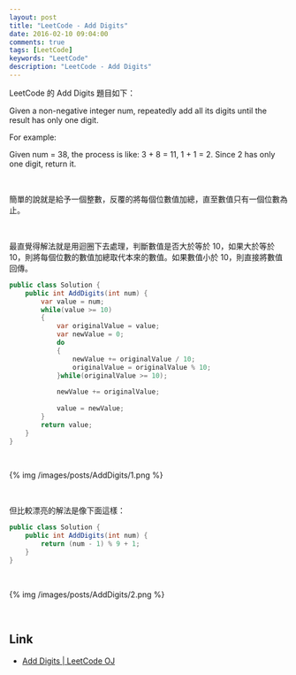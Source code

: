 ```yaml
---
layout: post
title: "LeetCode - Add Digits"
date: 2016-02-10 09:04:00
comments: true
tags: [LeetCode]
keywords: "LeetCode"
description: "LeetCode - Add Digits"
---
```


LeetCode 的 Add Digits 題目如下：  

Given a non-negative integer num, repeatedly add all its digits until the result has only one digit.  

For example:  

Given num = 38, the process is like: 3 + 8 = 11, 1 + 1 = 2. Since 2 has only one digit, return it.  

<!-- More -->

<br/>


簡單的說就是給予一個整數，反覆的將每個位數值加總，直至數值只有一個位數為止。  

<br/>


最直覺得解法就是用迴圈下去處理，判斷數值是否大於等於 10，如果大於等於 10，則將每個位數的數值加總取代本來的數值。如果數值小於 10，則直接將數值回傳。    

```c#
public class Solution {
    public int AddDigits(int num) {
        var value = num;
        while(value >= 10)
        {
            var originalValue = value;
            var newValue = 0;
            do
            {
                newValue += originalValue / 10;
                originalValue = originalValue % 10;
            }while(originalValue >= 10);
            
            newValue += originalValue;
            
            value = newValue;
        }
        return value;
    }
}
```

<br/>

{% img /images/posts/AddDigits/1.png %}


<br/>


但比較漂亮的解法是像下面這樣：  

```c#
public class Solution {
    public int AddDigits(int num) {
        return (num - 1) % 9 + 1;
    }
}
```

<br/>

{% img /images/posts/AddDigits/2.png %}


<br/>


Link
----
* [Add Digits | LeetCode OJ](https://leetcode.com/problems/add-digits/)
